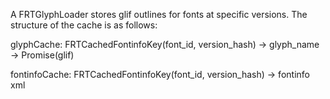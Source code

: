 A FRTGlyphLoader stores glif outlines for fonts at specific versions. The structure of the cache is as follows:

glyphCache: FRTCachedFontinfoKey(font_id, version_hash) -> glyph_name -> Promise(glif)

fontinfoCache: FRTCachedFontinfoKey(font_id, version_hash) -> fontinfo xml